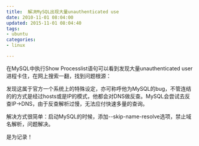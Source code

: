 ```yaml
---
title:  解决MySQL出现大量unauthenticated use
date: 2010-11-01 08:04:00
updated: 2015-11-01 08:04:40
tags: 
- ubuntu
categories: 
- linux

---
```

在MySQL中执行Show Processlist语句可以看到发现大量unauthenticated user进程卡住，在网上搜索一翻，找到问题根源：

发现这属于官方一个系统上的特殊设定，亦可称呼他为MySQL的bug，不管连结的的方式是经过hosts或是IP的模式，他都会对DNS做反查。MySQL会尝试去反查IP->DNS，由于反查解析过慢，无法应付快速多量的查询。


<!--more-->


解决方式很简单：启动MySQL的时候，添加--skip-name-resolve选项，禁止域名解析，问题解决。

是为记录！